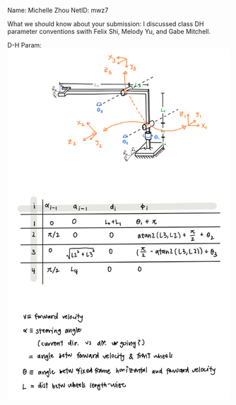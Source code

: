Name: Michelle Zhou
NetID: mwz7

What we should know about your submission: I discussed class DH parameter conventions swith Felix Shi, Melody Yu, and Gabe Mitchell.

D-H Param:
![](DH.png)
